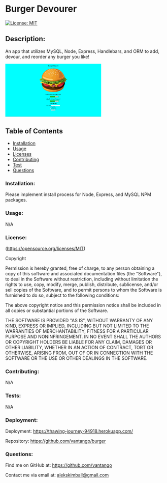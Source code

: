 
# Burger Devourer
[![License: MIT](https://img.shields.io/badge/License-MIT-yellow.svg)](https://opensource.org/licenses/MIT)
    
## Description: 
An app that utilizes MySQL, Node, Express, Handlebars, and ORM to add, devour, and reorder any burger you like!

<img src="https://github.com/vantango/burger/blob/main/public/assets/img/Burger_Devourer.PNG?raw=true" alt="burger_devourer_screenshot" style="max-width: 60%">
            
## Table of Contents
- [Installation](#Installation)
- [Usage](#Usage)
- [Licenses](#Licenses)
- [Contributing](#Contributing)
- [Test](#Test)
- [Questions](#Questions)
            
### Installation: 
 Please implement install process for Node, Express, and MySQL NPM packages.
            
### Usage: 
N/A
            
### License:
(https://opensource.org/licenses/MIT)

Copyright <YEAR> <COPYRIGHT HOLDER>

Permission is hereby granted, free of charge, to any person obtaining a copy of this software and associated documentation files (the "Software"), to deal in the Software without restriction, including without limitation the rights to use, copy, modify, merge, publish, distribute, sublicense, and/or sell copies of the Software, and to permit persons to whom the Software is furnished to do so, subject to the following conditions:
                
The above copyright notice and this permission notice shall be included in all copies or substantial portions of the Software.
                
THE SOFTWARE IS PROVIDED "AS IS", WITHOUT WARRANTY OF ANY KIND, EXPRESS OR IMPLIED, INCLUDING BUT NOT LIMITED TO THE WARRANTIES OF MERCHANTABILITY, FITNESS FOR A PARTICULAR PURPOSE AND NONINFRINGEMENT. IN NO EVENT SHALL THE AUTHORS OR COPYRIGHT HOLDERS BE LIABLE FOR ANY CLAIM, DAMAGES OR OTHER LIABILITY, WHETHER IN AN ACTION OF CONTRACT, TORT OR OTHERWISE, ARISING FROM, OUT OF OR IN CONNECTION WITH THE SOFTWARE OR THE USE OR OTHER DEALINGS IN THE SOFTWARE.
            
### Contributing:
N/A
            
### Tests: 
N/A

### Deployment:
Deployment: https://thawing-journey-94918.herokuapp.com/

Repository: https://github.com/vantango/burger
            
### Questions:
Find me on GitHub at: https://github.com/vantango

Contact me via email at: alekskimball@gmail.com
